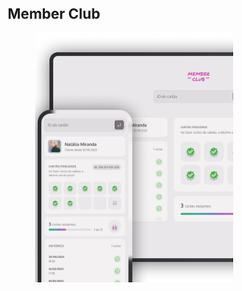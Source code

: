 # Member Club

<center>
  <img src="./docs/member-club.png" alt="Member club app" width="auto" height="500" />
</center>
